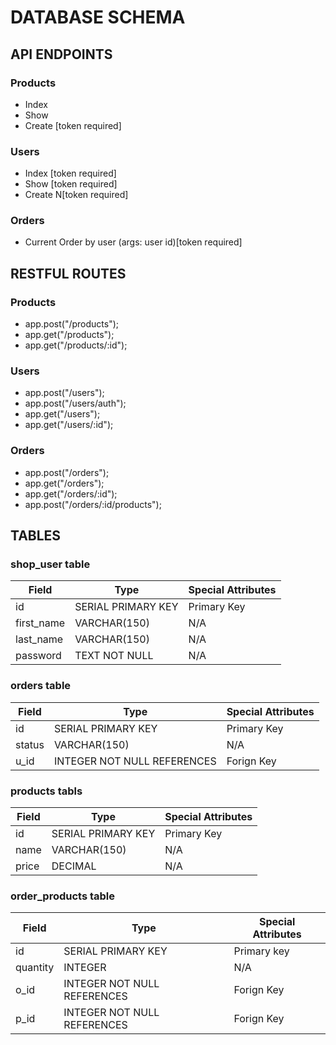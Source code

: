 # DATABASE SCHEMA

## API ENDPOINTS

### Products
- Index
- Show
- Create [token required]

### Users
- Index [token required]
- Show [token required]
- Create N[token required]

### Orders
- Current Order by user (args: user id)[token required]

## RESTFUL ROUTES

### Products
- app.post("/products");
- app.get("/products");
- app.get("/products/:id");


### Users
- app.post("/users");
- app.post("/users/auth");
- app.get("/users");
- app.get("/users/:id");


### Orders
- app.post("/orders");
- app.get("/orders");
- app.get("/orders/:id");
- app.post("/orders/:id/products");

## TABLES

### shop_user table

| Field  | Type | Special Attributes|
| ------ | ---- | ----------------- |
| id     | SERIAL PRIMARY KEY  | Primary Key  |
| first_name  | VARCHAR(150)  | N/A  |
| last_name  | VARCHAR(150)  | N/A  |
| password  | TEXT NOT NULL | N/A  |

### orders table

| Field  | Type | Special Attributes|
| ------ | ---- | ----------------- |
| id     | SERIAL PRIMARY KEY  | Primary Key  |
| status  | VARCHAR(150)  | N/A  |
| u_id  | INTEGER NOT NULL REFERENCES | Forign Key  |

### products tabls

| Field  | Type | Special Attributes|
| ------ | ---- | ----------------- |
| id     | SERIAL PRIMARY KEY  | Primary Key |
| name  | VARCHAR(150)  | N/A  |
| price  | DECIMAL | N/A  |

### order_products table

| Field  | Type | Special Attributes|
| ------ | ---- | ----------------- |
| id     | SERIAL PRIMARY KEY  | Primary key |
| quantity  | INTEGER  | N/A  |
| o_id  | INTEGER NOT NULL REFERENCES | Forign Key  |
| p_id  | INTEGER NOT NULL REFERENCES | Forign Key  |











